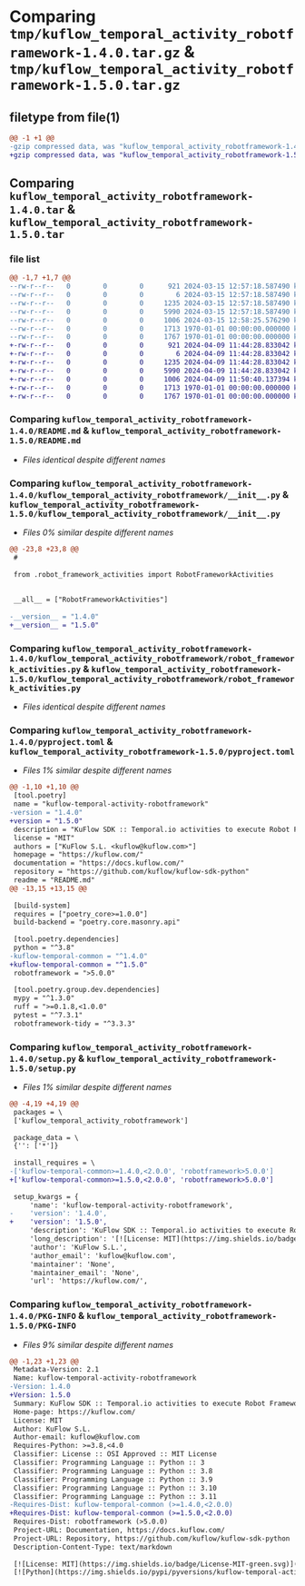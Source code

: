 # Comparing `tmp/kuflow_temporal_activity_robotframework-1.4.0.tar.gz` & `tmp/kuflow_temporal_activity_robotframework-1.5.0.tar.gz`

## filetype from file(1)

```diff
@@ -1 +1 @@
-gzip compressed data, was "kuflow_temporal_activity_robotframework-1.4.0.tar", max compression
+gzip compressed data, was "kuflow_temporal_activity_robotframework-1.5.0.tar", max compression
```

## Comparing `kuflow_temporal_activity_robotframework-1.4.0.tar` & `kuflow_temporal_activity_robotframework-1.5.0.tar`

### file list

```diff
@@ -1,7 +1,7 @@
--rw-r--r--   0        0        0      921 2024-03-15 12:57:18.587490 kuflow_temporal_activity_robotframework-1.4.0/README.md
--rw-r--r--   0        0        0        6 2024-03-15 12:57:18.587490 kuflow_temporal_activity_robotframework-1.4.0/VERSION
--rw-r--r--   0        0        0     1235 2024-03-15 12:57:18.587490 kuflow_temporal_activity_robotframework-1.4.0/kuflow_temporal_activity_robotframework/__init__.py
--rw-r--r--   0        0        0     5990 2024-03-15 12:57:18.587490 kuflow_temporal_activity_robotframework-1.4.0/kuflow_temporal_activity_robotframework/robot_framework_activities.py
--rw-r--r--   0        0        0     1006 2024-03-15 12:58:25.576290 kuflow_temporal_activity_robotframework-1.4.0/pyproject.toml
--rw-r--r--   0        0        0     1713 1970-01-01 00:00:00.000000 kuflow_temporal_activity_robotframework-1.4.0/setup.py
--rw-r--r--   0        0        0     1767 1970-01-01 00:00:00.000000 kuflow_temporal_activity_robotframework-1.4.0/PKG-INFO
+-rw-r--r--   0        0        0      921 2024-04-09 11:44:28.833042 kuflow_temporal_activity_robotframework-1.5.0/README.md
+-rw-r--r--   0        0        0        6 2024-04-09 11:44:28.833042 kuflow_temporal_activity_robotframework-1.5.0/VERSION
+-rw-r--r--   0        0        0     1235 2024-04-09 11:44:28.833042 kuflow_temporal_activity_robotframework-1.5.0/kuflow_temporal_activity_robotframework/__init__.py
+-rw-r--r--   0        0        0     5990 2024-04-09 11:44:28.833042 kuflow_temporal_activity_robotframework-1.5.0/kuflow_temporal_activity_robotframework/robot_framework_activities.py
+-rw-r--r--   0        0        0     1006 2024-04-09 11:50:40.137394 kuflow_temporal_activity_robotframework-1.5.0/pyproject.toml
+-rw-r--r--   0        0        0     1713 1970-01-01 00:00:00.000000 kuflow_temporal_activity_robotframework-1.5.0/setup.py
+-rw-r--r--   0        0        0     1767 1970-01-01 00:00:00.000000 kuflow_temporal_activity_robotframework-1.5.0/PKG-INFO
```

### Comparing `kuflow_temporal_activity_robotframework-1.4.0/README.md` & `kuflow_temporal_activity_robotframework-1.5.0/README.md`

 * *Files identical despite different names*

### Comparing `kuflow_temporal_activity_robotframework-1.4.0/kuflow_temporal_activity_robotframework/__init__.py` & `kuflow_temporal_activity_robotframework-1.5.0/kuflow_temporal_activity_robotframework/__init__.py`

 * *Files 0% similar despite different names*

```diff
@@ -23,8 +23,8 @@
 #
 
 from .robot_framework_activities import RobotFrameworkActivities
 
 
 __all__ = ["RobotFrameworkActivities"]
 
-__version__ = "1.4.0"
+__version__ = "1.5.0"
```

### Comparing `kuflow_temporal_activity_robotframework-1.4.0/kuflow_temporal_activity_robotframework/robot_framework_activities.py` & `kuflow_temporal_activity_robotframework-1.5.0/kuflow_temporal_activity_robotframework/robot_framework_activities.py`

 * *Files identical despite different names*

### Comparing `kuflow_temporal_activity_robotframework-1.4.0/pyproject.toml` & `kuflow_temporal_activity_robotframework-1.5.0/pyproject.toml`

 * *Files 1% similar despite different names*

```diff
@@ -1,10 +1,10 @@
 [tool.poetry]
 name = "kuflow-temporal-activity-robotframework"
-version = "1.4.0"
+version = "1.5.0"
 description = "KuFlow SDK :: Temporal.io activities to execute Robot Frameworks tasks"
 license = "MIT"
 authors = ["KuFlow S.L. <kuflow@kuflow.com>"]
 homepage = "https://kuflow.com/"
 documentation = "https://docs.kuflow.com/"
 repository = "https://github.com/kuflow/kuflow-sdk-python"
 readme = "README.md"
@@ -13,15 +13,15 @@
 
 [build-system]
 requires = ["poetry_core>=1.0.0"]
 build-backend = "poetry.core.masonry.api"
 
 [tool.poetry.dependencies]
 python = "^3.8"
-kuflow-temporal-common = "^1.4.0"
+kuflow-temporal-common = "^1.5.0"
 robotframework = ">5.0.0"
 
 [tool.poetry.group.dev.dependencies]
 mypy = "^1.3.0"
 ruff = ">=0.1.8,<1.0.0"
 pytest = "^7.3.1"
 robotframework-tidy = "^3.3.3"
```

### Comparing `kuflow_temporal_activity_robotframework-1.4.0/setup.py` & `kuflow_temporal_activity_robotframework-1.5.0/setup.py`

 * *Files 1% similar despite different names*

```diff
@@ -4,19 +4,19 @@
 packages = \
 ['kuflow_temporal_activity_robotframework']
 
 package_data = \
 {'': ['*']}
 
 install_requires = \
-['kuflow-temporal-common>=1.4.0,<2.0.0', 'robotframework>5.0.0']
+['kuflow-temporal-common>=1.5.0,<2.0.0', 'robotframework>5.0.0']
 
 setup_kwargs = {
     'name': 'kuflow-temporal-activity-robotframework',
-    'version': '1.4.0',
+    'version': '1.5.0',
     'description': 'KuFlow SDK :: Temporal.io activities to execute Robot Frameworks tasks',
     'long_description': '[![License: MIT](https://img.shields.io/badge/License-MIT-green.svg)](https://github.com/kuflow/kuflow-sdk-python/blob/master/LICENSE)\n[![Python](https://img.shields.io/pypi/pyversions/kuflow-temporal-activity-kuflow.svg)](https://pypi.org/project/kuflow-temporal-activity-robotframework)\n[![PyPI](https://img.shields.io/pypi/v/kuflow-temporal-activity-kuflow.svg)](https://pypi.org/project/kuflow-temporal-activity-robotframework)\n\n# KuFlow Temporal Activities Robot Framework\n\nTemporal.io activities to execute Robot Framework tasks, aka RPA\n\n## Documentation\n\nMore detailed docs are available in the [documentation pages](https://docs.kuflow.com/developers/).\n\n## Contributing\n\nWe are happy to receive your help and comments, together we will dance a wonderful KuFlow. Please review our [contribution guide](CONTRIBUTING.md).\n\n## License\n\n[MIT License](https://github.com/kuflow/kuflow-sdk-python/blob/master/LICENSE)\n',
     'author': 'KuFlow S.L.',
     'author_email': 'kuflow@kuflow.com',
     'maintainer': 'None',
     'maintainer_email': 'None',
     'url': 'https://kuflow.com/',
```

### Comparing `kuflow_temporal_activity_robotframework-1.4.0/PKG-INFO` & `kuflow_temporal_activity_robotframework-1.5.0/PKG-INFO`

 * *Files 9% similar despite different names*

```diff
@@ -1,23 +1,23 @@
 Metadata-Version: 2.1
 Name: kuflow-temporal-activity-robotframework
-Version: 1.4.0
+Version: 1.5.0
 Summary: KuFlow SDK :: Temporal.io activities to execute Robot Frameworks tasks
 Home-page: https://kuflow.com/
 License: MIT
 Author: KuFlow S.L.
 Author-email: kuflow@kuflow.com
 Requires-Python: >=3.8,<4.0
 Classifier: License :: OSI Approved :: MIT License
 Classifier: Programming Language :: Python :: 3
 Classifier: Programming Language :: Python :: 3.8
 Classifier: Programming Language :: Python :: 3.9
 Classifier: Programming Language :: Python :: 3.10
 Classifier: Programming Language :: Python :: 3.11
-Requires-Dist: kuflow-temporal-common (>=1.4.0,<2.0.0)
+Requires-Dist: kuflow-temporal-common (>=1.5.0,<2.0.0)
 Requires-Dist: robotframework (>5.0.0)
 Project-URL: Documentation, https://docs.kuflow.com/
 Project-URL: Repository, https://github.com/kuflow/kuflow-sdk-python
 Description-Content-Type: text/markdown
 
 [![License: MIT](https://img.shields.io/badge/License-MIT-green.svg)](https://github.com/kuflow/kuflow-sdk-python/blob/master/LICENSE)
 [![Python](https://img.shields.io/pypi/pyversions/kuflow-temporal-activity-kuflow.svg)](https://pypi.org/project/kuflow-temporal-activity-robotframework)
```

